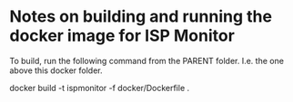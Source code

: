# Notes on building and running the docker image for ISP Monitor

To build, run the following command from the PARENT folder. I.e. the one above this docker folder.

docker build -t ispmonitor -f docker/Dockerfile .